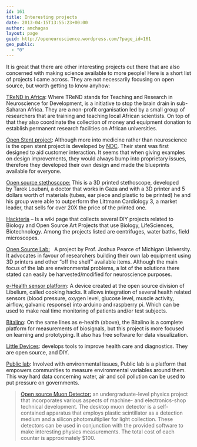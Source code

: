 ```yaml
---
id: 161
title: Interesting projects
date: 2013-04-15T13:55:23+00:00
author: amchagas
layout: page
guid: http://openeuroscience.wordpress.com/?page_id=161
geo_public:
  - "0"
---
```

It is great that there are other interesting projects out there that are also concerned with making science available to more people! Here is a short list of projects I came across. They are not necessarily focusing on open source, but worth getting to know anyhow:

[TReND in Africa](http://trendinafrica.org/who-are-we/our-mission/): Where TReND stands for Teaching and Research in Neuroscience for Development, is a initiative to stop the brain drain in sub-Saharan Africa. They are a non-profit organisation led by a small group of researchers that are training and teaching local African scientists. On top of that they also coordinate the collection of money and equipment donation to establish permanent research facilities on African universities.

[Open Stent project](https://github.com/cbonsig/open-stent): Although more into medicine rather than neuroscience is the open stent project is developed by [NDC](http://www.nitinol.com/). Their stent was first designed to aid customer interaction. It seems that when giving examples on design improvements, they would always bump into proprietary issues, therefore they developed their own design and made the blueprints available for everyone.

[Open source stethoscope:](https://github.com/GliaX/Stethoscope) This is a 3D printed stethoscope, developed by Tarek Loubani, a doctor that works in Gaza and with a 3D printer and 5 dollars worth of materials (tubes, ear piece and plastic to be printed) he and his group were able to outperform the Littmann Cardiology 3, a market leader, that sells for over 20X the price of the printed one.

[Hackteria](http://hackteria.org/wiki/index.php/Main_Page) &#8211; Is a wiki page that collects several DIY projects related to Biology and Open Source Art Projects that use Biology, LifeSciences, Biotechnology. Among the projects listed are centrifuges, water baths, field microscopes.

[Open Source Lab:](http://www.appropedia.org/Open-source_Lab)   A project by Prof. Joshua Pearce of Michigan University. It advocates in favour of researchers building their own lab equipment using 3D printers and other &#8220;off the shelf&#8221; available items. Although the main focus of the lab are environmental problems, a lot of the solutions there stated can easily be harvested/modified for neuroscience purposes.

[e-Health sensor platform](https://www.cooking-hacks.com/documentation/tutorials/ehealth-biometric-sensor-platform-arduino-raspberry-pi-medical): A device created at the open source division of Libelium, called cooking hacks. It allows integration of several health related sensors (blood pressure, oxygen level, glucose level, muscle activity, airflow, galvanic response) into arduino and raspberry pi. Which can be used to make real time monitoring of patients and/or test subjects.

[Bitalino](http://www.bitalino.com/): On the same lines as e-health (above), the Bitalino is a complete platform for measurements of biosignals, but this project is more focused on learning and prototyping. It also has free software for data visualization.

[Little Devices](http://littledevices.org/research/): develops tools to improve health care and diagnostics. They are open source, and DIY.

[Public lab](http://publiclab.org/): Involved with environmental issues, Public lab is a platform that empowers communities to measure environmental variables around them. This way hard data concerning water, air and soil pollution can be used to put pressure on governments.

> [Open source Muon Detector:](https://arxiv.org/abs/1606.01196) an undergraduate-level physics project that incorporates various aspects of machine- and electronics-shop technical development. The desktop muon detector is a self-contained apparatus that employs plastic scintillator as a detection medium and a silicon photomultiplier for light collection. These detectors can be used in conjunction with the provided software to make interesting physics measurements. The total cost of each counter is approximately $100.